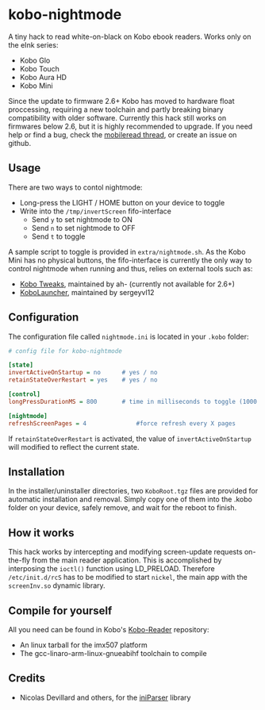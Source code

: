 kobo-nightmode
==============

A tiny hack to read white-on-black on Kobo ebook readers. Works only on the eInk series:
+ Kobo Glo
+ Kobo Touch
+ Kobo Aura HD
+ Kobo Mini

Since the update to firmware 2.6+ Kobo has moved to hardware float proccessing, 
requiring a new toolchain and partly breaking binary compatibility with older software. Currently this hack still works on  firmwares below 2.6, but it is highly recommended to upgrade.
If you need help or find a bug, check the [mobileread thread](http://www.mobileread.com/forums/showthread.php?t=212162), or create an issue on github.

Usage
-----
There are two ways to contol nightmode:
+ Long-press the LIGHT / HOME button on your device to toggle
+ Write into the `/tmp/invertScreen` fifo-interface
  + Send `y` to set nightmode to ON
  + Send `n` to set nightmode to OFF
  + Send `t` to toggle

A sample script to toggle is provided in `extra/nightmode.sh`.
As the Kobo Mini has no physical buttons, the fifo-interface is currently the only way to control nightmode when running and thus, 
relies on external tools such as:
+ [Kobo Tweaks](http://www.mobileread.com/forums/showthread.php?t=206180), maintained by ah- (currently not available for 2.6+)
+ [KoboLauncher](http://www.mobileread.com/forums/showthread.php?t=201632), maintained by sergeyvl12

Configuration
-------------
The configuration file called `nightmode.ini` is located in your `.kobo` folder:
```ini
# config file for kobo-nightmode

[state]
invertActiveOnStartup = no      # yes / no
retainStateOverRestart = yes    # yes / no

[control]
longPressDurationMS = 800       # time in milliseconds to toggle (1000 = 1 second)

[nightmode]
refreshScreenPages = 4  		    #force refresh every X pages
```
If `retainStateOverRestart` is activated, the value of `invertActiveOnStartup` will modified to reflect the current state.

Installation
------------
In the installer/uninstaller directories, two `KoboRoot.tgz` files are provided for automatic installation and removal.
Simply copy one of them into the .kobo folder on your device, safely remove, and wait for the reboot to finish.

How it works
------------
This hack works by intercepting and modifying screen-update requests on-the-fly from the main reader application. 
This is accomplished by interposing the `ioctl()` function using LD_PRELOAD.
Therefore `/etc/init.d/rcS` has to be modified to start `nickel`, the main app with the `screenInv.so` dynamic library.

Compile for yourself
--------------------
All you need can be found in Kobo's [Kobo-Reader](https://github.com/kobolabs/Kobo-Reader) repository:
+ An linux tarball for the imx507 platform
+ The gcc-linaro-arm-linux-gnueabihf toolchain to compile

Credits
-------
+ Nicolas Devillard and others, for the [iniParser](http://github.com/ndevilla/iniparser) library

